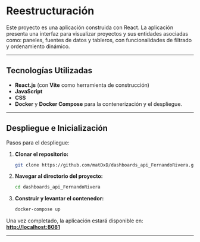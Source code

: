 # Reestructuración

Este proyecto es una aplicación construida con React. La aplicación presenta una interfaz para visualizar proyectos y sus entidades asociadas como: paneles, fuentes de datos y tableros, con funcionalidades de filtrado y ordenamiento dinámico.

---

## Tecnologías Utilizadas

- **React.js** (con **Vite** como herramienta de construcción)
- **JavaScript**
- **CSS**
- **Docker** y **Docker Compose** para la contenerización y el despliegue.

---

## Despliegue e Inicialización

Pasos para el despliegue:

1.  **Clonar el repositorio:**

    ```sh
    git clone https://github.com/matDxD/dashboards_api_FernandoRivera.git
    ```

2.  **Navegar al directorio del proyecto:**

    ```sh
    cd dashboards_api_FernandoRivera
    ```

3.  **Construir y levantar el contenedor:**
    ```sh
    docker-compose up
    ```
Una vez completado, la aplicación estará disponible en:  **[http://localhost:8081](http://localhost:8081)**

---

